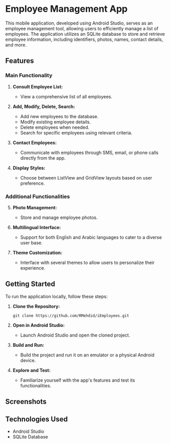 # Employee Management App

This mobile application, developed using Android Studio, serves as an employee management tool, allowing users to efficiently manage a list of employees. The application utilizes an SQLite database to store and retrieve employee information, including identifiers, photos, names, contact details, and more.

## Features

### Main Functionality

1. **Consult Employee List:**
   - View a comprehensive list of all employees.

2. **Add, Modify, Delete, Search:**
   - Add new employees to the database.
   - Modify existing employee details.
   - Delete employees when needed.
   - Search for specific employees using relevant criteria.

3. **Contact Employees:**
   - Communicate with employees through SMS, email, or phone calls directly from the app.

4. **Display Styles:**
   - Choose between ListView and GridView layouts based on user preference.

### Additional Functionalities

5. **Photo Management:**
   - Store and manage employee photos.

6. **Multilingual Interface:**
   - Support for both English and Arabic languages to cater to a diverse user base.

7. **Theme Customization:**
   - Interface with several themes to allow users to personalize their experience.

## Getting Started

To run the application locally, follow these steps:

1. **Clone the Repository:**
   ```
   git clone https://github.com/RMehdid/iEmployees.git
   ```

2. **Open in Android Studio:**
   - Launch Android Studio and open the cloned project.

3. **Build and Run:**
   - Build the project and run it on an emulator or a physical Android device.

4. **Explore and Test:**
   - Familiarize yourself with the app's features and test its functionalities.

## Screenshots

<!-- to be added later when project is done -->

## Technologies Used

- Android Studio
- SQLite Database
